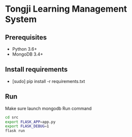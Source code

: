 # Tongji Learning Management System

## Prerequisites
- Python 3.6+
- MongoDB 3.4+

## Install requirements
- [sudo] pip install -r requirements.txt

## Run
Make sure launch mongodb
Run command
```bash
cd src
export FLASK_APP=app.py
export FLASK_DEBUG=1
flask run
```
